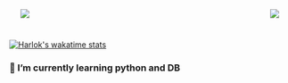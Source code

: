 <div align="center" style="display: flex; justify-content: space-between; margin: 0 20px;">
  <a href="https://github.com/anuraghazra/github-readme-stats">
    <img src="https://github-readme-stats.vercel.app/api?username=tarou-imokenpi&hide=contribs&show_icons=true"/>
  </a>
  <a href="https://github.com/anuraghazra/convoychat">
    <img src="https://github-readme-stats.vercel.app/api/top-langs/?username=tarou-imokenpi"/>
  </a>
</div>
<h1></h1>

[![Harlok's wakatime stats](https://github-readme-stats.vercel.app/api/wakatime?username=tarouimokenpi)](https://github.com/anuraghazra/github-readme-stats)

### 🌱 I’m currently learning python and DB




<!--
**tarou-imokenpi/tarou-imokenpi** is a ✨ _special_ ✨ repository because its `README.md` (this file) appears on your GitHub profile.

Here are some ideas to get you started:

- 🔭 I’m currently working on ...
- 🌱 I’m currently learning ...
- 👯 I’m looking to collaborate on ...
- 🤔 I’m looking for help with ...
- 💬 Ask me about ...
- 📫 How to reach me: ...
- 😄 Pronouns: ...
- ⚡ Fun fact: ...
-->
